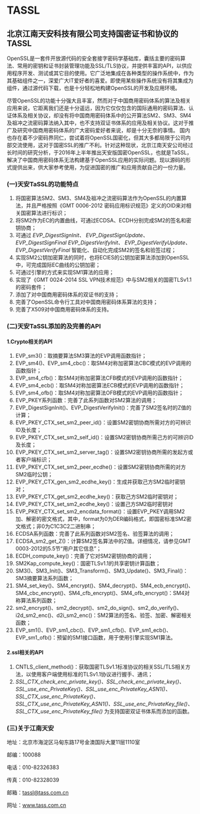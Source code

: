 # TASSL
## 北京江南天安科技有限公司支持国密证书和协议的TASSL

OpenSSL是一套件开放源代码的安全套接字密码学基础库，囊括主要的密码算法、常用的密钥和证书封装管理功能及SSL/TLS协议，并提供丰富的API，以供应用程序开发、测试或其它目的使用。它广泛地集成在各种类型的操作系统中，作为其基础组件之一，深爱广大IT爱好者的喜爱。即使用某些操作系统没有将其集成为组件，通过源代码下载，也是十分轻松地构建OpenSSL的开发及应用环境。
 
尽管OpenSSL的功能十分强大且丰富，然而对于中国商用密码体系的算法及相关应用来说，它距离我们还是十分遥远，因为它仅仅包含的国际通用的密码算法、认证体系及相关协议，却没有将中国商用密码体系中的公开算法SM2、SM3、SM4及祖冲之流密码算法纳入其中，也不支持双证书体系的应用及相关协议。这对于推广及研究中国商用密码体系的广大密码爱好者来说，却是十分无奈的事情。
 国内也存在着不少密码界同仁，尝试着将OpenSSL国密化，但其大多都局限于公司内部交流使用，这对于国密SSL的推广不利。针对这种现状，北京江南天安公司经过长时间的研究分析，于2016年上半年推出天安版国密OpenSSL，也就是TaSSL，解决了中国商用密码体系无法构建基于OpenSSL应用的实际问题。现以源码的形式提供出来，供大家参考使用，为促进国密的推广和应用贡献自己的一份力量。

### (一)天安TaSSL的功能特点


1. 将国密算法SM2、SM3、SM4及祖冲之流密码算法作为OpenSSL的内置算法，并且严格按照《GMT 0006-2012 密码应用标识规范》定义的OID来对相关国密算法进行标识；
2. 将SM2作为EC的内置曲线，可通过ECDSA、ECDH分别完成SM2的签名和密钥协商；
3. 可通过
 *EVP_DigestSignInit、
 EVP_DigestSignUpdate、
 EVP_DigestSignFinal
 EVP_DigestVerifyInit、
 EVP_DigestVerifyUpdate、
 EVP_DigestVerifyFinal*
 智能化、自动化完成SM2的签名和验签过程；
4. 实现SM2公钥加密算法的同时，也将ECIES的公钥加密算法添加到OpenSSL中，可完成国际EC曲线的公钥加密；
5. 可通过引擎的方式来实现SM1算法的应用；
6. 实现了《GMT 0024-2014 SSL VPN技术规范》中与SM2相关的国密TLSv1.1的密码套件；
7. 添加了对中国商用密码体系的双证书的支持；
8. 完善了OpenSSL命令行工具对中国商用密码体系算法的支持；
9. 完善了X509对中国商用密码体系的支持。

### (二)天安TaSSL添加的及完善的API

#### 1.Crypto相关的API
1. EVP_sm3()：取摘要算法SM3算法的EVP调用函数指针；
2. EVP_sm4()、EVP_sm4_cbc()：取SM4对称加密算法CBC模式的EVP调用的函数指针；
3. EVP_sm4_cfb()：取SM4对称加密算法CFB模式的EVP调用的函数指针；
4. EVP_sm4_ecb()：取SM4对称加密算法ECB模式的EVP调用的函数指针；
5. EVP_sm4_ofb()：取SM4对称加密算法OFB模式的EVP调用的函数指针；
6. EVP_PKEY系列函数：完善了此系列函数对SM2算法的调用；
7. EVP_DigestSignInit()、EVP_DigestVerifyInit()：完善了SM2签名时的Z值的计算；
8. EVP_PKEY_CTX_set_sm2_peer_id()：设置SM2密钥协商所需对方的可辨识ID及长度；
9. EVP_PKEY_CTX_set_sm2_self_id()：设置SM2密钥协商所需己方的可辨识ID及长度；
10. EVP_PKEY_CTX_set_sm2_server_tag()：设置SM2密钥协商所需的发起方或者客户端标识；
11. EVP_PKEY_CTX_set_sm2_peer_ecdhe()：设置SM2密钥协商所需的对方SM2临时公钥；
12. EVP_PKEY_CTX_gen_sm2_ecdhe_key()：生成并获取己方SM2临时密钥对；
13. EVP_PKEY_CTX_get_sm2_ecdhe_key()：获取己方SM2临时密钥对；
14. EVP_PKEY_CTX_set_sm2_ecdhe_key()：设置己方SM2临时密钥对
15. EVP_PKEY_CTX_set_sm2_encdata_format()：设置EVP_PKEY调用SM2加、解密的密文格式，其中，format为0为DER编码格式，即国密标准SM2密文格式；非0为C1C3C2二进制串；
16. ECDSA系列函数：完善了此系列函数对SM2签名、验签算法的调用；
17. ECDSA_sm2_get_Z()：计算SM2签名算法中的Z值。详细情况，请参见GMT 0003-2012的5.5节“用户其它信息”；
18. ECDH_compute_key()：完善了它对SM2密钥协商的调用；
19. SM2Kap_compute_key()：国密TLSv1.1的共享密钥计算函数；
20. SM3()、SM3_Init()、SM3_Transform()、SM3_Update()、SM3_Final()：SM3摘要算法系列函数；
21. SM4_set_key()、SM4_encrypt()、SM4_decrypt()、SM4_ecb_encrypt()、SM4_cbc_encrypt()、SM4_cfb_encrypt()、SM4_ofb_encrypt()：SM4对称算法系列函数；
22. sm2_encrypt()、sm2_decrypt()、sm2_do_sign()、sm2_do_verify()、i2d_sm2_enc()、d2i_sm2_enc()：SM2算法的签名、验签、加密、解密相关函数；
23. EVP_sm1()、EVP_sm1_cbc()、EVP_sm1_cfb()、EVP_sm1_ecb()、EVP_sm1_ofb()：预留的SM1接口函数，用于使用引擎实现SM1算法。

#### 2.ssl相关的API
1. CNTLS_client_method()：获取国密TLSv1.1标准协议的相关SSL/TLS相关方法，以使用客户端使用标准的TLSv1.1协议进行握手、通讯；
2. *SSL_CTX_check_enc_private_key()、SSL_check_enc_private_key()、SSL_use_enc_PrivateKey()、SSL_use_enc_PrivateKey_ASN1()、SSL_CTX_use_enc_PrivateKey()、SSL_CTX_use_enc_PrivateKey_ASN1()、SSL_use_enc_PrivateKey_file()、SSL_CTX_use_enc_PrivateKey_file()*
为支持国密双证书体系而添加的函数。

### (三)关于江南天安

地址：北京市海淀区马甸东路17号金澳国际大厦11层1110室

邮编：100088 

电话：010-82326383 

传真：010-82328039 

邮箱：tassl@tass.com.cn 

网址：www.tass.com.cn 
